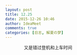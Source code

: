 ```yaml
---
layout: post
title: 12.25
date: 2015-12-26 10:46
author: IdeaMeet
comments: true
categories: [日志, 解夏の梦]
---
```

<p style="padding-left: 60px;"></p>
<p style="padding-left: 60px;">又是错过登机和上车时间</p>
<p style="padding-left: 60px;"></p>
